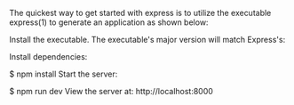 The quickest way to get started with express is to utilize the executable express(1) to generate an application as shown below:

Install the executable. The executable's major version will match Express's:

Install dependencies:

$ npm install
Start the server:

$ npm run dev
View the server at: http://localhost:8000
